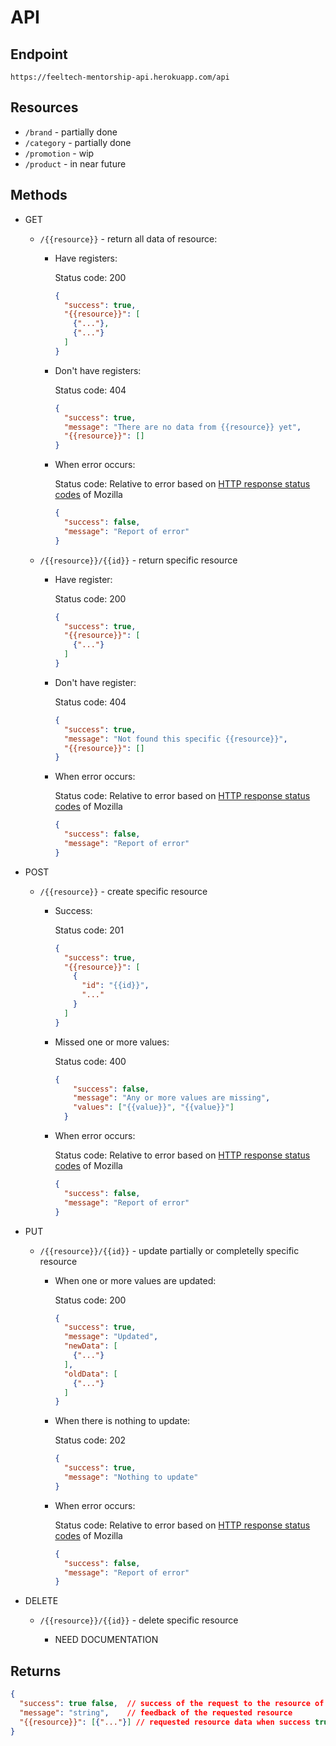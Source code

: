 
# API

## Endpoint

`https://feeltech-mentorship-api.herokuapp.com/api`

## Resources

- `/brand` - partially done
- `/category` - partially done
- `/promotion` - wip
- `/product` - in near future

## Methods

- GET

  - `/{{resource}}` - return all data of resource:

    - Have registers:

      Status code: 200

      ```json
      {
        "success": true,
        "{{resource}}": [
          {"..."},
          {"..."}
        ]
      }
      ```

    - Don't have registers:

      Status code: 404

        ```json
        {
          "success": true,
          "message": "There are no data from {{resource}} yet",
          "{{resource}}": []
        }
        ```

    - When error occurs:

      Status code: Relative to error based on [HTTP response status codes](https://developer.mozilla.org/en-US/docs/Web/HTTP/Status) of Mozilla

        ```json
        {
          "success": false,
          "message": "Report of error"
        }
        ```

  - `/{{resource}}/{{id}}` - return specific resource

    - Have register:

      Status code: 200

      ```json
      {
        "success": true,
        "{{resource}}": [
          {"..."}
        ]
      }
      ```

    - Don't have register:

      Status code: 404

        ```json
        {
          "success": true,
          "message": "Not found this specific {{resource}}",
          "{{resource}}": []
        }
        ```

    - When error occurs:

      Status code: Relative to error based on [HTTP response status codes](https://developer.mozilla.org/en-US/docs/Web/HTTP/Status) of Mozilla

        ```json
        {
          "success": false,
          "message": "Report of error"
        }
        ```

- POST

  - `/{{resource}}` - create specific resource

    - Success:

      Status code: 201

      ```json
      {
        "success": true,
        "{{resource}}": [
          {
            "id": "{{id}}",
            "..."
          }
        ]
      }
      ```

    - Missed one or more values:

      Status code: 400

      ```json
      {
          "success": false,
          "message": "Any or more values are missing",
          "values": ["{{value}}", "{{value}}"]
        }
      ```

    - When error occurs:

      Status code: Relative to error based on [HTTP response status codes](https://developer.mozilla.org/en-US/docs/Web/HTTP/Status) of Mozilla

        ```json
        {
          "success": false,
          "message": "Report of error"
        }
        ```

- PUT

  - `/{{resource}}/{{id}}` - update partially or completelly specific resource

    - When one or more values are updated:

      Status code: 200

      ```json
      {
        "success": true,
        "message": "Updated",
        "newData": [
          {"..."}
        ],
        "oldData": [
          {"..."}
        ]
      }
      ```

    - When there is nothing to update:

      Status code: 202

      ```json
      {
        "success": true,
        "message": "Nothing to update"
      }
      ```

    - When error occurs:

      Status code: Relative to error based on [HTTP response status codes](https://developer.mozilla.org/en-US/docs/Web/HTTP/Status) of Mozilla

        ```json
        {
          "success": false,
          "message": "Report of error"
        }
        ```

        <!-- falta tratar quando há uma atualização para um recurso que ainda não existe (uma marca que não foi criada ainda) -->

- DELETE

  - `/{{resource}}/{{id}}` - delete specific resource

    - NEED DOCUMENTATION

## Returns

```json
{
  "success": true false,  // success of the request to the resource of api
  "message": "string",    // feedback of the requested resource
  "{{resource}}": [{"..."}] // requested resource data when success true
}
```

<!-- ### Real examples

- When don't have brands:

  ```json
  {
    "success": true,
    "brand": []
  }
  ```

- When have brands:

  ```json
  {
    "success": true,
    "brand": [
      {
        "id": 1,
        "name": "Brand One",
        "description": "Generic description from Brand One"
      },
      {
        "id": 2,
        "name": "Brand Two",
        "description": "Generic description from Brand Two"
      }
    ]
  }
  ```

- When have error in request:

  ```json
  {
    "success": false,
    "message": "Brand with id 0 don't exist!"
  }
  ``` -->
